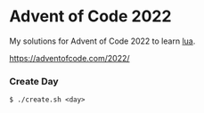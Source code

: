 # Advent of Code 2022

My solutions for Advent of Code 2022 to learn [lua](https://www.lua.org/).

https://adventofcode.com/2022/

### Create Day
```console
$ ./create.sh <day>
```
